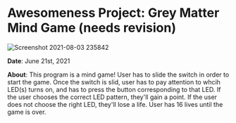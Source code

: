 # Awesomeness Project: Grey Matter Mind Game (needs revision)
![Screenshot 2021-08-03 235842](https://user-images.githubusercontent.com/71413895/128120099-ffabcd16-6295-4689-87dd-bd7a50e618ea.png)


**Date**: June 21st, 2021

**About**: This program is a mind game! User has to slide the switch in order to start the game. Once the switch is slid, user has to pay attention to whcih LED(s) turns on, and has to press the button corresponding to that LED. If the user chooses the correct LED pattern, they'll gain a point. If the user does not choose the right LED, they'll lose a life. User has 16 lives until the game is over.
